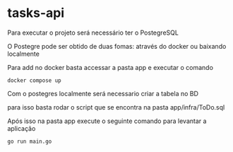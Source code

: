 # tasks-api

Para executar o projeto será necessário ter o PostegreSQL

O Postegre pode ser obtido de duas fomas: através do docker ou baixando localmente

Para add no docker basta accessar a pasta app e executar o comando
```
docker compose up
```

Com o postegres localmente será necessario criar a tabela no BD

para isso basta rodar o script que se encontra na pasta app/infra/ToDo.sql

Após isso na pasta app execute o seguinte comando para levantar a aplicação

```
go run main.go
```

